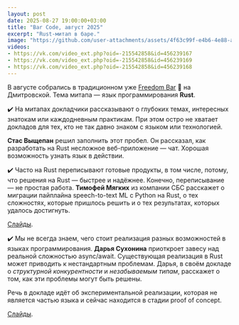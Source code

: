 ```yaml
---
layout: post
date: 2025-08-27 19:00:00+03:00
title: "Bar Code, август 2025"
excerpt: "Rust-митап в баре."
image: "https://github.com/user-attachments/assets/4f63c99f-e4b6-4e88-ae86-d348a259d303"
videos:
- https://vk.com/video_ext.php?oid=-215542858&id=456239167
- https://vk.com/video_ext.php?oid=-215542858&id=456239169
- https://vk.com/video_ext.php?oid=-215542858&id=456239168
---
```


В августе собрались в традиционном уже [Freedom Bar](https://yandex.ru/maps/org/freedom/177480110426/?ll=37.585403%2C55.805867&z=17) 🍺 на Дмитровской. Тема митапа — язык программирования **Rust**.

✔️ На  митапах докладчики рассказывают о глубоких темах, интересных знатокам или каждодневным практикам. При этом остро не хватает докладов для тех, кто не так давно знаком с языком или технологией.

**Стас Выщепан** решил заполнить этот пробел. Он рассказал, как разработать на Rust несложное веб-приложение — чат. Хорошая возможность узнать язык в действии.

✔️ Часто на Rust переписывают готовые продукты, в том числе, потому, что решения на Rust — быстрее и надёжнее. Конечно, переписывание — не простая работа. **Тимофей Мягких** из компании СБС расскажет о миграции пайплайна speech-to-text ML с Python на Rust, о тех сложностях, которые пришлось решить и о тех результатах, которых удалось достигнуть.

[Слайды](https://github.com/user-attachments/files/22020604/speech-to-text.pdf).

✔️ Мы не всегда знаем, чего стоит реализация разных возможностей в языках программирования. **Дарья Сухонина** приоткроет завесу над реальной сложностью async/await. Существующая реализация в Rust может приводить к нестандартным проблемам. Дарья, в своём докладе о *структурной конкурентности* и *незабываемым типам*, расскажет о том, как эти проблемы могут быть решены.

Речь в докладе идёт об экспериментальной реализации, которая не является частью языка и сейчас находится в стадии proof of concept.

[Слайды](https://zetanumbers.github.io/rust-training/latest/slides/structural_concurrency_ru.html).
